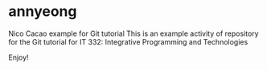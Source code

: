 # annyeong
Nico Cacao example for Git tutorial
This is an example activity of repository for the Git tutorial for IT 332: Integrative Programming and Technologies

Enjoy!